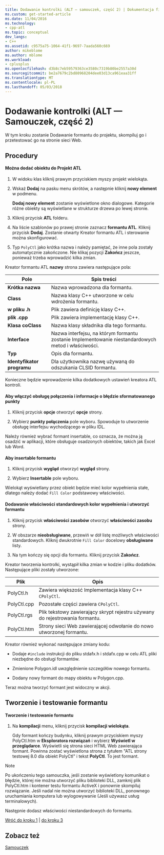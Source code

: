 ```yaml
---
title: Dodawanie kontrolki (ALT — samouczek, część 2) | Dokumentacja firmy Microsoft
ms.custom: get-started-article
ms.date: 11/04/2016
ms.technology:
- cpp-atl
ms.topic: conceptual
dev_langs:
- C++
ms.assetid: c9575a75-1064-41f1-9697-7aada560c669
author: mikeblome
ms.author: mblome
ms.workload:
- cplusplus
ms.openlocfilehash: d3b8c7eb59579363ce3580c7319b80be2557a30d
ms.sourcegitcommit: be2a7679c2bd80968204dee03d13ca961eaa31ff
ms.translationtype: MT
ms.contentlocale: pl-PL
ms.lasthandoff: 05/03/2018
---
```

# <a name="adding-a-control-atl-tutorial-part-2"></a>Dodawanie kontrolki (ALT — Samouczek, część 2)
W tym kroku zostanie Dodawanie formantu do projektu, skompiluj go i przetestować go na stronie sieci Web.  
  
## <a name="procedures"></a>Procedury  
  
#### <a name="to-add-an-object-to-an-atl-project"></a>Można dodać obiektu do Projekt ATL  
  
1.  W widoku klas kliknij prawym przyciskiem myszy projekt wielokąta.  
  
2.  Wskaż **Dodaj** na pasku menu skrótów, a następnie kliknij **nowy element** w podmenu.  
  
     **Dodaj nowy element** zostanie wyświetlone okno dialogowe. Kategorie różne obiekty są wyświetlane w strukturze drzewa po lewej stronie.  
  
3.  Kliknij przycisk **ATL** folderu.  
  
4.  Na liście szablonów po prawej stronie zaznacz **formantu ATL**. Kliknij przycisk **Dodaj**. Zostanie otwarty Kreator formantu ATL i sterowanie można skonfigurować.  
  
5.  Typ `PolyCtl` jako krótka nazwa i należy pamiętać, że inne pola zostały automatycznie zakończone. Nie klikaj pozycji **Zakończ** jeszcze, ponieważ trzeba wprowadzić kilka zmian.  
  
 Kreator formantu ATL **nazwy** strona zawiera następujące pola:  
  
|Pole|Spis treści|  
|-----------|--------------|  
|**Krótka nazwa**|Nazwa wprowadzona dla formantu.|  
|**Class**|Nazwa klasy C++ utworzone w celu wdrożenia formantu.|  
|**w pliku .h**|Plik zawiera definicję klasy C++.|  
|**plik .cpp**|Plik zawiera implementację klasy C++.|  
|**Klasa coClass**|Nazwa klasy składnika dla tego formantu.|  
|**Interface**|Nazwa interfejsu, na którym formantu zostanie Implementowanie niestandardowych metod i właściwości.|  
|**Typ**|Opis dla formantu.|  
|**Identyfikator programu**|Dla użytkownika nazwę używaną do odszukania CLSID formantu.|  
  
 Konieczne będzie wprowadzenie kilka dodatkowych ustawień kreatora ATL kontroli.  
  
#### <a name="to-enable-support-for-rich-error-information-and-connection-points"></a>Aby włączyć obsługę połączenia i informacje o błędzie sformatowanego punkty  
  
1.  Kliknij przycisk **opcje** otworzyć **opcje** strony.  
  
2.  Wybierz **punkty połączenia** pole wyboru. Spowoduje to utworzenie obsługę interfejsu wychodzącego w pliku IDL.  
  
 Należy również wybrać formant insertable, co oznacza, że można ją osadzić w aplikacji, które obsługuje osadzonych obiektów, takich jak Excel lub Word.  
  
#### <a name="to-make-the-control-insertable"></a>Aby insertable formantu  
  
1.  Kliknij przycisk **wygląd** otworzyć **wygląd** strony.  
  
2.  Wybierz **Insertable** pole wyboru.  
  
 Wielokąt wyświetlany przez obiekt będzie mieć kolor wypełnienia stałe, dlatego należy dodać `Fill Color` podstawowy właściwości.  
  
#### <a name="to-add-a-fill-color-stock-property-and-create-the-control"></a>Dodawanie właściwości standardowych kolor wypełnienia i utworzyć formantu  
  
1.  Kliknij przycisk **właściwości zasobów** otworzyć **właściwości zasobu** strony.  
  
2.  W obszarze **nieobsługiwane**, przewiń w dół listę możliwych właściwości standardowych. Kliknij dwukrotnie `Fill Color` docelowy **obsługiwane** listy.  
  
3.  Na tym kończy się opcji dla formantu. Kliknij przycisk **Zakończ**.  
  
 Kreator tworzenia kontrolki, wystąpił kilka zmian w kodzie i pliku dodatków. Następujące pliki zostały utworzone:  
  
|Plik|Opis|  
|----------|-----------------|  
|PolyCtl.h|Zawiera większość Implementacja klasy C++ `CPolyCtl`.|  
|PolyCtl.cpp|Pozostałe części zawiera `CPolyCtl`.|  
|PolyCtl.rgs|Plik tekstowy zawierający skrypt rejestru używany do rejestrowania formantu.|  
|PolyCtl.htm|Strony sieci Web zawierającej odwołanie do nowo utworzonej formantu.|  
  
 Kreator również wykonać następujące zmiany kodu:  
  
-   Dodaje `#include` instrukcji do pliku stdafx.h i stdafx.cpp w celu ATL pliki niezbędne do obsługi formantów.  
  
-   Zmienione Polygon.idl uwzględnienie szczegółów nowego formantu.  
  
-   Dodany nowy formant do mapy obiektu w Polygon.cpp.  
  
 Teraz można tworzyć formant jest widoczny w akcji.  
  
## <a name="building-and-testing-the-control"></a>Tworzenie i testowanie formantu  
  
#### <a name="to-build-and-test-the-control"></a>Tworzenie i testowanie formantu  
  
1.  Na **kompilacji** menu, kliknij przycisk **kompilacji wielokąta**.  
  
     Gdy formant kończy budynku, kliknij prawym przyciskiem myszy PolyCtl.htm w **Eksploratora rozwiązań** i wybierz **Wyświetl w przeglądarce**. Wyświetli się strona sieci HTML Web zawierająca formant. Powinna zostać wyświetlona strona z tytułem "ATL strony testowej 8.0 dla obiekt PolyCtl" i tekst **PolyCtl**. To jest formant.  
  
> [!NOTE]
>  Po ukończeniu tego samouczka, jeśli zostanie wyświetlony komunikat o błędzie, której nie można utworzyć pliku biblioteki DLL, zamknij plik PolyCtl.htm i kontener testu formantu ActiveX i ponownie skompiluj rozwiązanie. Jeśli nadal nie można utworzyć biblioteki DLL, ponownego uruchamiania komputera lub wylogowywanie (Jeśli używasz usług terminalowych).  
  
 Następnie dodasz właściwości niestandardowych do formantu.  
  
 [Wróć do kroku 1](../atl/creating-the-project-atl-tutorial-part-1.md) &#124; [do kroku 3](../atl/adding-a-property-to-the-control-atl-tutorial-part-3.md)  
  
## <a name="see-also"></a>Zobacz też  
 [Samouczek](../atl/active-template-library-atl-tutorial.md)

